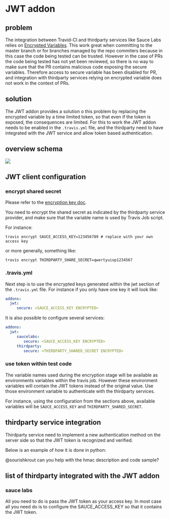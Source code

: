 # JWT addon

## problem

The integration between Travid-CI and thirdparty services like Sauce Labs relies on [Encrypted Variables](http://docs.travis-ci.com/user/environment-variables/#Encrypted-Variables). This work great when committing to the master branch or for branches managed by the repo commiters because in this case the code being tested can be trusted. However in the case of PRs the code being tested has not yet been reviewed, so there is no way to make sure that the PR contains malicious code exposing the secure variables. Therefore access to secure variable has been disabled for PR, and integration with thirdparty services relying on encrypted variable does not work in the context of PRs.

## solution

The JWT addon provides a solution o this problem by replacing the encrypted variable by a time limited token, so that even if the token is exposed, the consequences are limited. For this to work the JWT addon needs to be enabled in the `.travis.yml` file, and the thirdparty need to have integrated with the JWT service and allow token based authentication.

## overview schema

<img src="http://sebv.github.io/jwt-doc/travis_jwt.svg">

## JWT client configuration

### encrypt shared secret

Please refer to the [encryption key doc](http://docs.travis-ci.com/user/encryption-keys/).

You need to encrypt the shared secret as indicated by the thirdparty service provider, and
make sure that the variable name is used by Travis Job script.

For instance:

```
travis encrypt SAUCE_ACCESS_KEY=123456789 # replace with your own access key
```

or more generally, something like:

```
travis encrypt THIRDPARTY_SHARE_SECRET=qwertyuiop1234567
```

### .travis.yml

Next step is to use the encrypted keys generated within the jwt section of the `.travis.yml` file. For instance if you only have one key it will look like:

```yml
addons:
  jwt:
     secure: <SAUCE_ACCESS_KEY ENCRYPTED>
```

It is also possible to configure several services:

```yml
addons:
  jwt:
     saucelabs:
        secure: <SAUCE_ACCESS_KEY ENCRYPTED>
     thirdparty:
        secure: <THIRDPARTY_SHARED_SECRET ENCRYPTED>
```

### use token within test code

The variable names used during the encryption stage will be available as environments variables within the travis job. However these environment variables will contain the JWT tokens instead of the original value. Use those environment variable to authenticate with the thirdparty services.

For instance, using the configuration from the sections above, available variables will be `SAUCE_ACCESS_KEY` and `THIRDPARTY_SHARED_SECRET`.


## thirdparty service integration

Thirdparty service need to implement a new authentication method on the server side so that the JWT token is recognized and verified.

Below is an example of how it is done in python:

@sourishkrout can you help with the hmac description and code sample?


## list of thirdparty integrated with the JWT addon

### sauce labs

All you need to do is pass the JWT token as your access key. In most case all you need do is to configure the SAUCE_ACCESS_KEY so that it contains the JWT token.

